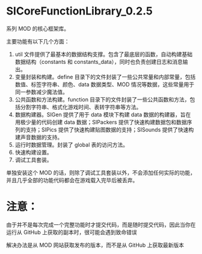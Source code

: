 # SICoreFunctionLibrary_0.2.5
系列 MOD 的核心框架库。

主要功能有以下几个方面：
1. util 文件提供了最基本的数据结构支撑。包含了最底层的函数，自动构建基础数据结构（constants 和 constants_data），同时也负责创建日志和消息输出。
2. 变量封装和构建。define 目录下的文件封装了一些公共常量和内部常量，包括数值、标签字符串、颜色、data 数据类型、MOD 情况等数据，这些常量用于同一参数减少魔法值。
3. 公共函数和方法构建。function 目录下的文件封装了一些公共函数和方法，包括分割字符串、格式化游戏时间、表转字符串等方法。
4. 数据构建器。SIGen 提供了用于 data 模块下构建 data 数据的构建器，旨在用极少量的代码创建 data 数据；SIPackers 提供了快速构建数据包和数据序列的支持；SIPics 提供了快速构建贴图数据的支持；SISounds 提供了快速构建声音数据的支持。
5. 运行时数据管理。封装了 global 表的访问方法。
6. 快速构建设置。
7. 调试工具套装。

单独安装这个 MOD 的话，则除了调试工具套装以外，不会添加任何实际的功能，并且几乎全部的功能代码都会在游戏载入完毕后被丢弃。

# 注意：

由于并不是每次完成一个完整功能时才提交代码，而是随时提交代码，因此当你在运行从 GitHub 上获取的副本时，很可能会遇到致命错误

解决办法是从 MOD 网站获取发布的版本，而不是从 GitHub 上获取最新版本
